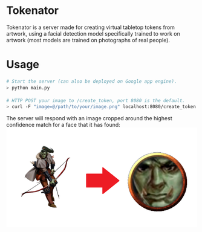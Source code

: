 # Tokenator

Tokenator is a server made for creating virtual tabletop tokens from artwork, using a facial detection model specifically trained to work on artwork (most models are trained on photographs of real people).



# Usage
```sh
# Start the server (can also be deployed on Google app engine).
> python main.py

# HTTP POST your image to /create_token, port 8080 is the default.
> curl -F "image=@/path/to/your/image.png" localhost:8080/create_token
```

The server will respond with an image cropped around the highest confidence match for a face that it has found:
![cropping example](crop.png)
